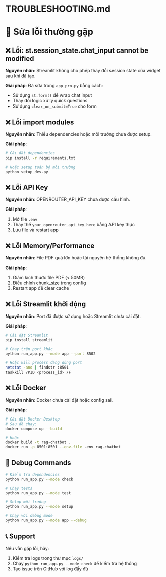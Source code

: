 # TROUBLESHOOTING.md

# 🚨 Sửa lỗi thường gặp

## ❌ Lỗi: st.session_state.chat_input cannot be modified

**Nguyên nhân**: Streamlit không cho phép thay đổi session state của widget sau khi đã tạo.

**Giải pháp**: Đã sửa trong `app_pro.py` bằng cách:
- Sử dụng `st.form()` để wrap chat input
- Thay đổi logic xử lý quick questions
- Sử dụng `clear_on_submit=True` cho form

## ❌ Lỗi import modules

**Nguyên nhân**: Thiếu dependencies hoặc môi trường chưa được setup.

**Giải pháp**:
```bash
# Cài đặt dependencies
pip install -r requirements.txt

# Hoặc setup toàn bộ môi trường
python setup_dev.py
```

## ❌ Lỗi API Key

**Nguyên nhân**: OPENROUTER_API_KEY chưa được cấu hình.

**Giải pháp**:
1. Mở file `.env`
2. Thay thế `your_openrouter_api_key_here` bằng API key thực
3. Lưu file và restart app

## ❌ Lỗi Memory/Performance

**Nguyên nhân**: File PDF quá lớn hoặc tài nguyên hệ thống không đủ.

**Giải pháp**:
1. Giảm kích thước file PDF (< 50MB)
2. Điều chỉnh chunk_size trong config
3. Restart app để clear cache

## ❌ Lỗi Streamlit khởi động

**Nguyên nhân**: Port đã được sử dụng hoặc Streamlit chưa cài đặt.

**Giải pháp**:
```bash
# Cài đặt Streamlit
pip install streamlit

# Chạy trên port khác
python run_app.py --mode app --port 8502

# Hoặc kill process đang dùng port
netstat -ano | findstr :8501
taskkill /PID <process_id> /F
```

## ❌ Lỗi Docker

**Nguyên nhân**: Docker chưa cài đặt hoặc config sai.

**Giải pháp**:
```bash
# Cài đặt Docker Desktop
# Sau đó chạy:
docker-compose up --build

# Hoặc
docker build -t rag-chatbot .
docker run -p 8501:8501 --env-file .env rag-chatbot
```

## 🔧 Debug Commands

```bash
# Kiểm tra dependencies
python run_app.py --mode check

# Chạy tests
python run_app.py --mode test

# Setup môi trường
python run_app.py --mode setup

# Chạy với debug mode
python run_app.py --mode app --debug
```

## 📞 Support

Nếu vẫn gặp lỗi, hãy:
1. Kiểm tra logs trong thư mục `logs/`
2. Chạy `python run_app.py --mode check` để kiểm tra hệ thống
3. Tạo issue trên GitHub với log đầy đủ
